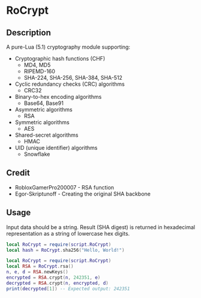 # RoCrypt

## Description
A pure-Lua (5.1) cryptography module supporting:
- Cryptographic hash functions (CHF)
  - MD4, MD5
  - RIPEMD-160
  - SHA-224, SHA-256, SHA-384, SHA-512
- Cyclic redundancy checks (CRC) algorithms
  - CRC32
- Binary-to-hex encoding algorithms
  - Base64, Base91
- Asymmetric algorithms
  - RSA
- Symmetric algorithms
  - AES
- Shared-secret algorithms
  - HMAC
- UID (unique identifier) algorithms
  - Snowflake

## Credit
- RobloxGamerPro200007 - RSA function
- Egor-Skriptunoff - Creating the original SHA backbone

## Usage
Input data should be a string. Result (SHA digest) is returned in hexadecimal representation as a string of lowercase hex digits.


```lua
local RoCrypt = require(script.RoCrypt)
local hash = RoCrypt.sha256("Hello, World!")
```

```lua
local RoCrypt = require(script.RoCrypt)
local RSA = RoCrypt.rsa()
n, e, d = RSA.newKeys()
encrypted = RSA.crypt(n, 242351, e)
decrypted = RSA.crypt(n, encrypted, d)
print(decrypted[1]) -- Expected output: 242351
```